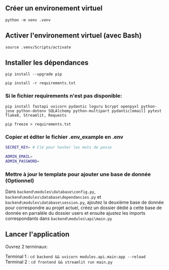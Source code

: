 ## Créer un environement virtuel

```python -m venv .venv```

## Activer l'environement virtuel (avec Bash)

```source .venv/Scripts/activate```

## Installer les dépendances

```pip install --upgrade pip```

```pip install -r requirements.txt```

### Si le fichier requirements n'est pas disponible:

```pip install fastapi uvicorn pydantic loguru bcrypt openpyxl python-jose python-dotenv SQLAlchemy python-multipart pydantic[email] pytest flake8, Streamlit, Requests```

```pip freeze > requirements.txt```

### Copier et éditer le fichier .env_example en .env

```sh
SECRET_KEY= # Clé pour hasher les mots de passe

ADMIN_EMAIL=
ADMIN_PASSWORD=
```

### Mettre à jour le template pour ajouter une base de donnée (Optionnel)

Dans `backend\modules\database\config.py`, `backend\modules\database\dependancies.py` et `backend\modules\database\session.py`, ajoutez la deuxième base de donnée pour correspondre au projet actuel, créez un dossier dédié à cette base de donnée en parralèle du dossier users et ensuite ajustez les imports correspondants dans `backend\modules\api\main.py`

## Lancer l'application

Ouvrez 2 terminaux:

Terminal 1 : ```cd backend && uvicorn modules.api.main:app --reload```
Terminal 2 : ```cd frontend && streamlit run main.py```

